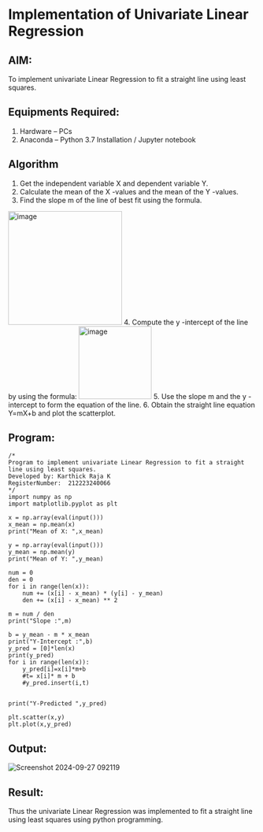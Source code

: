 # Implementation of Univariate Linear Regression
## AIM:
To implement univariate Linear Regression to fit a straight line using least squares.

## Equipments Required:
1. Hardware – PCs
2. Anaconda – Python 3.7 Installation / Jupyter notebook

## Algorithm
1. Get the independent variable X and dependent variable Y.
2. Calculate the mean of the X -values and the mean of the Y -values.
3. Find the slope m of the line of best fit using the formula. 
<img width="231" alt="image" src="https://user-images.githubusercontent.com/93026020/192078527-b3b5ee3e-992f-46c4-865b-3b7ce4ac54ad.png">
4. Compute the y -intercept of the line by using the formula:
<img width="148" alt="image" src="https://user-images.githubusercontent.com/93026020/192078545-79d70b90-7e9d-4b85-9f8b-9d7548a4c5a4.png">
5. Use the slope m and the y -intercept to form the equation of the line.
6. Obtain the straight line equation Y=mX+b and plot the scatterplot.

## Program:
```
/*
Program to implement univariate Linear Regression to fit a straight line using least squares.
Developed by: Karthick Raja K
RegisterNumber:  212223240066
*/
import numpy as np
import matplotlib.pyplot as plt

x = np.array(eval(input()))
x_mean = np.mean(x)
print("Mean of X: ",x_mean)

y = np.array(eval(input()))
y_mean = np.mean(y)
print("Mean of Y: ",y_mean)

num = 0
den = 0
for i in range(len(x)):
    num += (x[i] - x_mean) * (y[i] - y_mean)
    den += (x[i] - x_mean) ** 2

m = num / den
print("Slope :",m)

b = y_mean - m * x_mean
print("Y-Intercept :",b)
y_pred = [0]*len(x)
print(y_pred)
for i in range(len(x)):
    y_pred[i]=x[i]*m+b
    #t= x[i]* m + b
    #y_pred.insert(i,t)
    

print("Y-Predicted ",y_pred)

plt.scatter(x,y)
plt.plot(x,y_pred)
```
## Output:
![Screenshot 2024-09-27 092119](https://github.com/user-attachments/assets/43a37a68-fcd0-4725-97dd-c0f2b71fabd9)



## Result:
Thus the univariate Linear Regression was implemented to fit a straight line using least squares using python programming.
